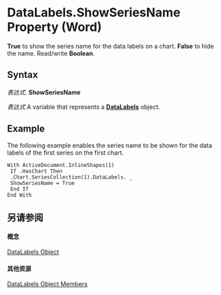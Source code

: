 
# DataLabels.ShowSeriesName Property (Word)

 **True** to show the series name for the data labels on a chart. **False** to hide the name. Read/write **Boolean**.


## Syntax

 _表达式_. **ShowSeriesName**

 _表达式_ A variable that represents a **[DataLabels](a7676f18-b1f2-1e11-9489-863cb85c1669.md)** object.


## Example

The following example enables the series name to be shown for the data labels of the first series on the first chart.


```
With ActiveDocument.InlineShapes(1) 
 If .HasChart Then 
 .Chart.SeriesCollection(1).DataLabels. _ 
 ShowSeriesName = True 
 End If 
End With
```


## 另请参阅


#### 概念


[DataLabels Object](a7676f18-b1f2-1e11-9489-863cb85c1669.md)
#### 其他资源


[DataLabels Object Members](http://msdn.microsoft.com/library/4b219908-2cdc-1c13-d243-b3a7c47c9987%28Office.15%29.aspx)